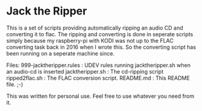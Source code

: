 # Jack the Ripper

This is a set of scripts providing automatically ripping an audio CD
and converting it to flac. The ripping and converting is done in seperate 
scripts simply because my raspberry-pi with KODI was not up to the 
FLAC converting task back in 2016 when I wrote this. So the converting
script has been running on a seperate machine since.

Files:
999-jacktheripper.rules  : UDEV rules running jacktheripper.sh when an audio-cd is inserted
jacktheripper.sh         : The cd-ripping script
ripped2flac.sh           : The FLAC conversion script.
README.md                : This README file. ;-)

This was written for personal use. Feel free to use whatever you need from it.
